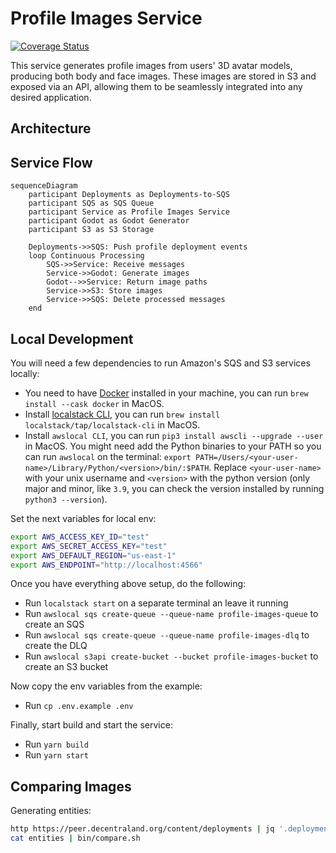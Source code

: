 # Profile Images Service

[![Coverage Status](https://coveralls.io/repos/github/decentraland/profile-images/badge.svg?branch=coverage)](https://coveralls.io/github/decentraland/profile-images?branch=coverage)

This service generates profile images from users' 3D avatar models, producing both body and face images. These images are stored in S3 and exposed via an API, allowing them to be seamlessly integrated into any desired application.

## Architecture

## Service Flow

```mermaid
sequenceDiagram
    participant Deployments as Deployments-to-SQS
    participant SQS as SQS Queue
    participant Service as Profile Images Service
    participant Godot as Godot Generator
    participant S3 as S3 Storage

    Deployments->>SQS: Push profile deployment events
    loop Continuous Processing
        SQS->>Service: Receive messages
        Service->>Godot: Generate images
        Godot-->>Service: Return image paths
        Service->>S3: Store images
        Service->>SQS: Delete processed messages
    end
```

## Local Development

You will need a few dependencies to run Amazon's SQS and S3 services locally:

- You need to have [Docker](https://www.docker.com/get-started) installed in your machine, you can run `brew install --cask docker` in MacOS.
- Install [localstack CLI](https://docs.localstack.cloud/getting-started/installation/#localstack-cli), you can run `brew install localstack/tap/localstack-cli` in MacOS.
- Install `awslocal CLI`, you can run `pip3 install awscli --upgrade --user` in MacOS. You might need add the Python binaries to your PATH so you can run `awslocal` on the terminal: `export PATH=/Users/<your-user-name>/Library/Python/<version>/bin/:$PATH`. Replace `<your-user-name>` with your unix username and `<version>` with the python version (only major and minor, like `3.9`, you can check the version installed by running `python3 --version`).

Set the next variables for local env:

```bash
export AWS_ACCESS_KEY_ID="test"
export AWS_SECRET_ACCESS_KEY="test"
export AWS_DEFAULT_REGION="us-east-1"
export AWS_ENDPOINT="http://localhost:4566"
```

Once you have everything above setup, do the following:

- Run `localstack start` on a separate terminal an leave it running
- Run `awslocal sqs create-queue --queue-name profile-images-queue` to create an SQS
- Run `awslocal sqs create-queue --queue-name profile-images-dlq` to create the DLQ
- Run `awslocal s3api create-bucket --bucket profile-images-bucket` to create an S3 bucket

Now copy the env variables from the example:

- Run `cp .env.example .env`

Finally, start build and start the service:

- Run `yarn build`
- Run `yarn start`

## Comparing Images

Generating entities:

```bash
http https://peer.decentraland.org/content/deployments | jq '.deployments[] | select(.entityType == "profile") | .entityId' | cut -d\" -f2  | sort | uniq > entities
cat entities | bin/compare.sh
```
